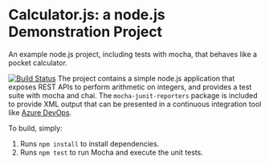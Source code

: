 Calculator.js: a node.js Demonstration Project
==============================================
An example node.js project, including tests with mocha, that behaves like
a pocket calculator.

[![Build Status](https://dev.azure.com/pisich/Configuring%20Agent%20Pools%20and%20Understanding%20Pipeline%20Styles/_apis/build/status/Pisichili.calculator?branchName=refs%2Fpull%2F1%2Fmerge)](https://dev.azure.com/pisich/Configuring%20Agent%20Pools%20and%20Understanding%20Pipeline%20Styles/_build/latest?definitionId=6&branchName=refs%2Fpull%2F1%2Fmerge)
The project contains a simple node.js application that exposes REST APIs
to perform arithmetic on integers, and provides a test suite with mocha
and chai.  The `mocha-junit-reporters` package is included to provide XML
output that can be presented in a continuous integration tool like
[Azure DevOps](https://azure.com/devops).

To build, simply:

1. Runs `npm install` to install dependencies.
2. Runs `npm test` to run Mocha and execute the unit tests.


